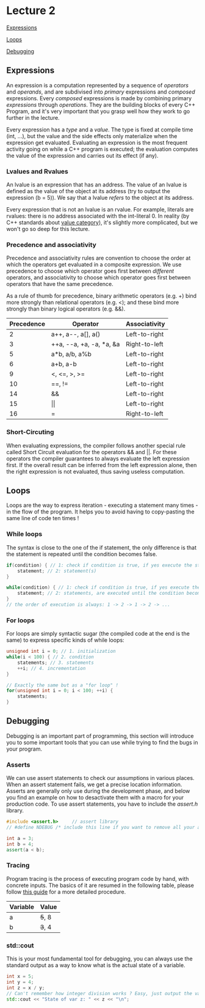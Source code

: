 # Lecture 2

[Expressions](#expressions)

[Loops](#loops)

[Debugging](#debugging)

## Expressions

An expression is a computation represented by a sequence of _operators_ and _operands_, and are subdivised into _primary_ expressions and _composed_ expressions. Every _composed_ expressions is made by combining primary _expressions_ through _operations_. They are the building blocks of every C++ Program, and it's very important that you grasp well how they work to go further in the lecture.

Every expression has a *type* and a *value*. The type is fixed at compile time (int, ...), but the value and the side effects only materialize when the expression get evaluated. Evaluating an expression is the most frequent activity going on while a C++ program is executed; the evaluation computes the value of the expression and carries out its effect (if any).

### Lvalues and Rvalues

An lvalue is an expression that has an address. The value of an lvalue is defined as the value of the object at its address (try to output the expression (b = 5)). We say that a lvalue _refers_ to the object at its address.

Every expression that is not an lvalue is an rvalue. For example, literals are rvalues: there is no address associated with the int-literal 0. In reality (by C++ standards about [value category](https://en.cppreference.com/w/cpp/language/value_category)), it's slightly more complicated, but we won't go so deep for this lecture.

### Precedence and associativity

Precedence and associativity rules are convention to choose the order at which the operators get evaluated in a composite expression. We use precedence to choose which operator goes first between _different_ operators, and associativity to choose which operator goes first between operators that have the same precedence.

As a rule of thumb for precedence, binary arithmetic operators (e.g. +) bind more strongly than relational operators (e.g. <); and these bind more strongly than binary logical operators (e.g. &&).

| Precedence | Operator                 | Associativity |
|------------|--------------------------|---------------|
| 2          | a++, a--, a[], a()       | Left-to-right |
| 3          | ++a, --a, +a, -a, *a, &a | Right-to-left |
| 5          | a*b, a/b, a%b            | Left-to-right |
| 6          | a+b, a-b                 | Left-to-right |
| 9          | <, <=, >, >=             | Left-to-right |
| 10         | ==, !=                   | Left-to-right |
| 14         | &&                       | Left-to-right |
| 15         | \|\|                     | Left-to-right |
| 16         | =                        | Right-to-left |

### Short-Circuting

When evaluating expressions, the compiler follows another special rule called Short Circuit evaluation for the operators && and ||. For these operators the compiler guarantees to always evaluate the left expression first. If the overall result can be inferred from the left expression alone, then the right expression is not evaluated, thus saving useless computation.

## Loops

Loops are the way to express iteration - executing a statement many times - in the flow of the program. It helps you to avoid having to copy-pasting the same line of code ten times !

### While loops

The syntax is close to the one of the if statement, the only difference is that the statement is repeated until the condition becomes false.

~~~cpp
if(condition) { // 1: check if condition is true, if yes execute the statements inside the curly brackets
    statement; // 2: statement(s)
}

while(condition) { // 1: check if condition is true, if yes execute the statements inside the curly brackets
    statement; // 2: statements, are executed until the condition becomes false. 
}
// the order of execution is always: 1 -> 2 -> 1 -> 2 -> ...
~~~

### For loops

For loops are simply syntactic sugar (the compiled code at the end is the same) to express specific kinds of while loops:

~~~cpp
unsigned int i = 0; // 1. initialization
while(i < 100) { // 2. condition
    statements; // 3. statements
    ++i; // 4. incrementation
}

// Exactly the same but as a "for loop" !
for(unsigned int i = 0; i < 100; ++i) {
    statements;
}
~~~

## Debugging

Debugging is an important part of programming, this section will introduce you to some important tools that you can use while trying to find the bugs in your program.

### Asserts

We can use assert statements to check our assumptions in various places. When an assert statement fails, we get a precise location information. Asserts are generally only use during the development phase, and below you find an example on how to desactivate them with a macro for your production code. To use assert statements, you have to include the _assert.h_ library.

~~~cpp
#include <assert.h>     // assert library
// #define NDEBUG /* include this line if you want to remove all your asserts from your production code */

int a = 3;
int b = 4;
assert(a < b);
~~~

### Tracing

Program tracing is the process of executing program code by hand, with concrete inputs. The basics of it are resumed in the following table, please follow [this guide](https://lec.inf.ethz.ch/ifmp/2021/guides/tracing/basic.html) for a more detailed procedure.

| Variable | Value |
|----------|-------|
| a        | ~~5~~, 8 |
| b | ~~3~~, 4 |

### std::cout

This is your most fundamental tool for debugging, you can always use the standard output as a way to know what is the actual state of a variable.

~~~cpp
int x = 5;
int y = 4;
int z = x / y;
// Can't remember how integer division works ? Easy, just output the variable !
std::cout << "State of var z: " << z << "\n";
~~~
